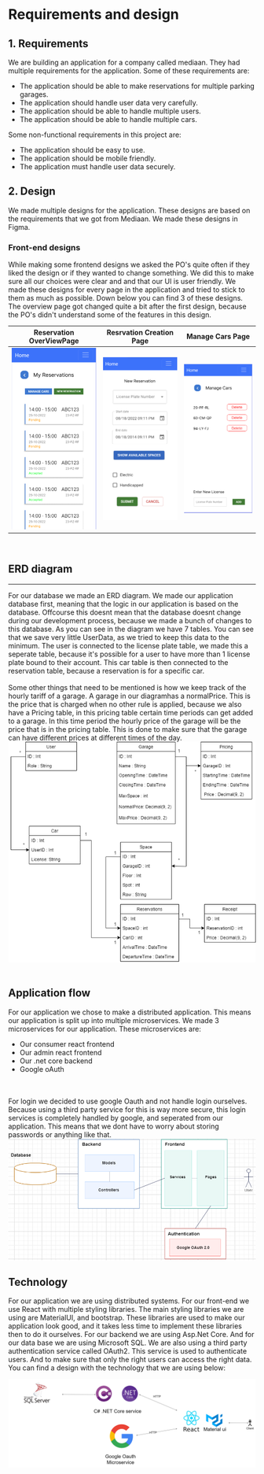 # Requirements and design

## 1. Requirements
We are building an application for a company called mediaan. They had multiple requirements for the application. Some of these requirements are:
- The application should be able to make reservations for multiple parking garages.
- The application should handle user data very carefully.
- The application should be able to handle multiple users.
- The application should be able to handle multiple cars.

Some non-functional requirements in this project are:
- The application should be easy to use.
- The application should be mobile friendly.
- The application must handle user data securely.


## 2. Design
We made multiple designs for the application. These designs are based on the requirements that we got from Mediaan. We made these designs in Figma. 

### Front-end designs
While making some frontend designs we asked the PO's quite often if they liked the design or if they wanted to change something. We did this to make sure all our choices were clear and and that our UI is user friendly. We made these designs for every page in the application and tried to stick to them as much as possible. Down below you can find 3 of these designs. The overview page got changed quite a bit after the first design, because the PO's didn't understand some of the features in this design.

Reservation OverViewPage            | Resrvation Creation Page                |Manage Cars Page
:----------------------------------:|:---------------------------------------:|--------------------
![](../Images/ReservationPage.png)  |  ![](../Images/ReservationCreation.png) |![](../Images/ManageCarPage.png)


<br>

## ERD diagram
<hr>
For our database we made an ERD diagram. We made our application database first, meaning that the logic in our application is based on the database. Offcourse this doesnt mean that the database doesnt change during our development process, because we made a bunch of changes to this database. As you can see in the diagram we have 7 tables. 
You can see that we save very little UserData, as we tried to keep this data to the minimum. The user is connected to the license plate table, we made this a seperate table, because it's possible for a user to have more than 1 license plate bound to their account. This car table is then connected to the reservation table, because a reservation is for a specific car. 
<br>
<br>
Some other things that need to be mentioned is how we keep track of the hourly tariff of a garage. A garage in our diagramhas a normalPrice. This is the price that is charged when no other rule is applied, because we also have a Pricing table, in this pricing table certain time periods can get added to a garage. In this time period the hourly price of the garage will be the price that is in the pricing table. This is done to make sure that the garage can have different prices at different times of the day.

<div align="center">
<img src="../Images/ClassDiagram_Proftaak.png" >
</div>

<br >

## Application flow

For our application we chose to make a distributed application. This means our application is split up into multiple microservices. We made 3 microservices for our application. These microservices are:
- Our consumer react frontend
- Our admin react frontend
- Our .net core backend
- Google oAuth
<br>
<br>
For login we decided to use google Oauth and not handle login ourselves. Because using a third party service for this is way more secure, this login services is completely handled by google, and seperated from our application. This means that we dont have to worry about storing passwords or anything like that.

<div align="center">
<img src="../Images/architecture.png" >
</div>


## Technology
For our application we are using distributed systems. For our front-end we use React with multiple styling libraries.
The main styling libraries we are using are MaterialUI, and bootstrap. These libraries are used to make our application look good, and it takes less time to implement these libraries then to do it ourselves.
 For our backend we are using Asp.Net Core. And for our data base we are using Microsoft SQL.
We are also using a third party authentication service called OAuth2. This service is used to authenticate users. And to make sure that only the right users can access the right data. You can find a design with the technology that we are using below:

<div align="center">
<img src="../Images/techstack.png" >
</div>

